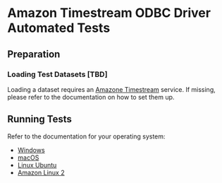 # Amazon Timestream ODBC Driver Automated Tests

## Preparation

### Loading Test Datasets [TBD]

Loading a dataset requires an [Amazone Timestream](https://aws.amazon.com/timestream/) service. If missing, please refer to the documentation on how to set them up.

## Running Tests
Refer to the documentation for your operating system:
* [Windows](./run_tests_win.md)
* [macOS](./run_tests_mac.md)
* [Linux Ubuntu](./run_tests_ubuntu.md)
* [Amazon Linux 2](./run_tests_linux2.md)

